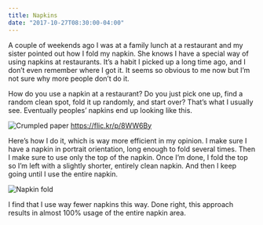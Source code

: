```yaml
---
title: Napkins
date: "2017-10-27T08:30:00-04:00"
---
```

A couple of weekends ago I was at a family lunch at a restaurant and my sister pointed out how I fold my napkin. She knows I have a special way of using napkins at restaurants. It’s a habit I picked up a long time ago, and I don’t even remember where I got it. It seems so obvious to me now but I’m not sure why more people don’t do it.

How do you use a napkin at a restaurant? Do you just pick one up, find a random clean spot, fold it up randomly, and start over? That’s what I usually see. Eventually peoples’ napkins end up looking like this.

![Crumpled paper](/img/2017/10/crumpled-paper.jpg)
https://flic.kr/p/8WW6By

Here’s how I do it, which is way more efficient in my opinion. I make sure I have a napkin in portrait orientation, long enough to fold several times. Then I make sure to use only the top of the napkin. Once I’m done, I fold the top so I’m left with a slightly shorter, entirely clean napkin. And then I keep going until I use the entire napkin.

![Napkin fold](/img/2017/10/napkin-fold.png)

I find that I use way fewer napkins this way. Done right, this approach results in almost 100% usage of the entire napkin area.
